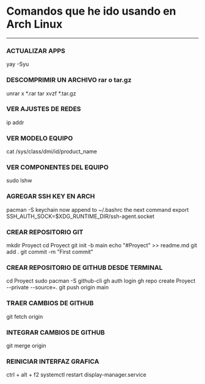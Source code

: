 # Comandos que he ido usando en Arch Linux

---

### ACTUALIZAR APPS
yay -Syu

### DESCOMPRIMIR UN ARCHIVO rar o tar.gz
unrar x *.rar
tar xvzf *.tar.gz

### VER AJUSTES DE REDES
ip addr

### VER MODELO EQUIPO
cat /sys/class/dmi/id/product_name

### VER COMPONENTES DEL EQUIPO
sudo lshw

### AGREGAR SSH KEY EN ARCH
pacman -S keychain
now append to ~/.bashrc the next command
export SSH_AUTH_SOCK=$XDG_RUNTIME_DIR/ssh-agent.socket


### CREAR REPOSITORIO GIT
mkdir Proyect
cd Proyect
git init -b main
echo "#Proyect" >> readme.md
git add .
git commit -m "First commit"

### CREAR REPOSITORIO DE GITHUB DESDE TERMINAL
cd Proyect
sudo pacman -S github-cli
gh auth login
gh repo create Proyect --private --source=.
git push origin main

### TRAER CAMBIOS DE GITHUB
git fetch origin

### INTEGRAR CAMBIOS DE GITHUB
git merge origin

### REINICIAR INTERFAZ GRAFICA
ctrl + alt + f2
systemctl restart display-manager.service
